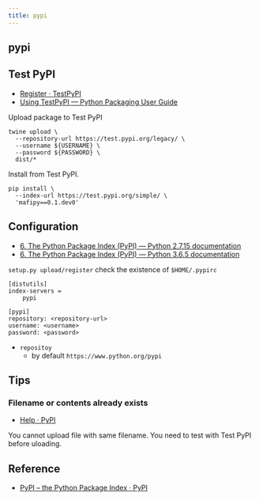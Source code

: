 ```yaml
---
title: pypi
---
```


## pypi

## Test PyPI
* [Register · TestPyPI](https://test.pypi.org/account/register/)
* [Using TestPyPI — Python Packaging User Guide](https://packaging.python.org/guides/using-testpypi/)

Upload package to Test PyPI

```
twine upload \
  --repository-url https://test.pypi.org/legacy/ \
  --username ${USERNAME} \
  --password ${PASSWORD} \
  dist/*
```

Install from Test PyPI.

```
pip install \
  --index-url https://test.pypi.org/simple/ \
  'mafipy==0.1.dev0'
```


## Configuration
* [6. The Python Package Index (PyPI) — Python 2.7.15 documentation](https://docs.python.org/2/distutils/packageindex.html)
* [6. The Python Package Index (PyPI) — Python 3.6.5 documentation](https://docs.python.org/3.6/distutils/packageindex.html)

`setup.py upload/register` check the existence of `$HOME/.pypirc`

```
[distutils]
index-servers =
    pypi

[pypi]
repository: <repository-url>
username: <username>
password: <password>
```

* `repositoy`
    * by default `https://www.python.org/pypi`


## Tips

### Filename or contents already exists
* [Help · PyPI](https://pypi.org/help/#file-name-reuse)

You cannot upload file with same filename.
You need to test with Test PyPI before uloading.


## Reference
* [PyPI – the Python Package Index · PyPI](https://pypi.org/)
